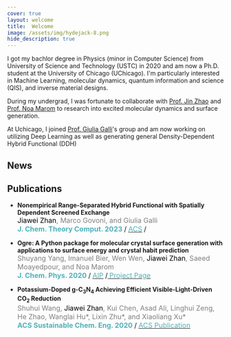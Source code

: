 ```yaml
---
cover: true
layout: welcome
title:  Welcome
image: /assets/img/hydejack-8.png
hide_description: true
---
```

I got my bachlor degree in Physics (minor in Computer Science) from University of Science and Technology (USTC) in 2020 and am now a Ph.D. student at the University of Chicago (UChicago). I'm particularly interested in Machine Learning, molecular dynamics, quantum information and science (QIS), and inverse material
designs.

During my undergrad, I was fortunate to collaborate with [Prof. Jin Zhao](http://staff.ustc.edu.cn/~zhaojin/) and [Prof. Noa
Marom](http://noamarom.com/) to research into excited molecular dynamics and surface generation.

At Uchicago, I joined [Prof. Giulia Galli](https://galligroup.uchicago.edu/People/jzhan.php)'s group and am now working on utilizing Deep Learning as well as generating
general Density-Dependent Hybrid Functional (DDH) 
## News
<!--posts-->
## Publications
- **Nonempirical Range-Separated Hybrid Functional with Spatially Dependent Screened Exchange**  
<span style="color:gray"> <font size="3"><span style="color:black">Jiawei Zhan</span>, Marco Govoni, and Giulia Galli</font></span>  
<span style="color:rgb(79,177,186);font-weight:bold"> <font size="3">J. Chem. Theory Comput. 2023</font></span> <font size="3">/</font> [<span style="color:rgb(79,177,186)"> <font size="3">ACS</font></span>](https://aip.scitation.org/doi/full/10.1063/5.0010615) <font size="3">/</font>

- **Ogre:&nbsp;A Python package for molecular crystal surface generation with applications to surface energy and crystal habit prediction**  
<span style="color:gray"> <font size="3">Shuyang Yang, Imanuel Bier, Wen Wen, <span style="color:black">Jiawei Zhan</span>, Saeed Moayedpour, and Noa Marom</font></span>  
<span style="color:rgb(79,177,186);font-weight:bold"> <font size="3">J. Chem. Phys. 2020</font></span> <font size="3">/</font> [<span style="color:rgb(79,177,186)"> <font size="3">AIP</font></span>](https://aip.scitation.org/doi/full/10.1063/5.0010615) <font size="3">/</font>[<span style="color:rgb(79,177,186)"> <font size="3">Project Page</font></span>](https://www.noamarom.com/software/ogre/)

- **Potassium-Doped g-C<sub>3</sub>N<sub>4</sub> Achieving Efficient Visible-Light-Driven CO<sub>2</sub> Reduction**  
<span style="color:gray"> <font size="3">Shuhui Wang, <span style="color:black">Jiawei Zhan</span>, Kui Chen, Asad Ali, Linghui Zeng, He Zhao, Wanglai Hu*, Lixin Zhu*, and Xiaoliang Xu*</font></span>  
<span style="color:rgb(79,177,186);font-weight:bold"> <font size="3">ACS Sustainable Chem. Eng. 2020</font></span> <font size="3">/</font> [<span style="color:rgb(79,177,186)"> <font size="3">ACS Publication</font></span>](https://pubs.acs.org/doi/10.1021/acssuschemeng.0c01151)

